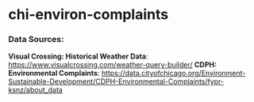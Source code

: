 # chi-environ-complaints

### Data Sources: 
**Visual Crossing: Historical Weather Data**: https://www.visualcrossing.com/weather-query-builder/
**CDPH: Environmental Complaints**: https://data.cityofchicago.org/Environment-Sustainable-Development/CDPH-Environmental-Complaints/fypr-ksnz/about_data

